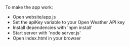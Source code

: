 To make the app work:

- Open website/app.js
- Set the apiKey variable to your Open Weather API key
- Install dependencies with 'npm install'
- Start server with 'node server.js'
- Open index.html in your browser

